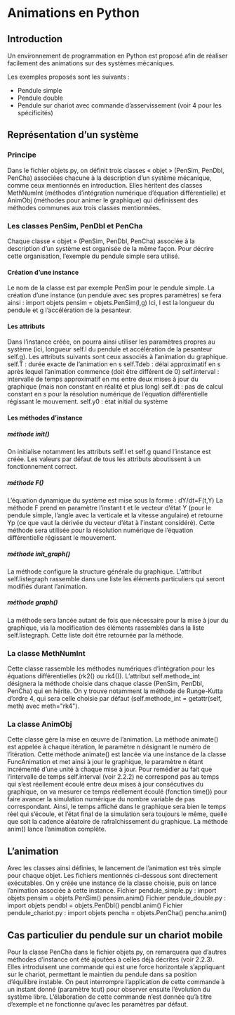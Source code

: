 # Animations en Python
 
## Introduction

Un environnement de programmation en Python est proposé afin de réaliser facilement des animations sur des systèmes mécaniques.

Les exemples proposés sont les suivants :
- Pendule simple
- Pendule double
- Pendule sur chariot avec commande d’asservissement (voir 4 pour les spécificités)
 
## Représentation d’un système

### Principe

Dans le fichier objets.py, on définit trois classes « objet » (PenSim, PenDbl, PenCha) associées chacune à la description d’un système mécanique, comme ceux mentionnés en introduction.
Elles héritent des classes MethNumInt (méthodes d’intégration numérique d’équation différentielle) et AnimObj (méthodes pour animer le graphique) qui définissent des méthodes communes aux trois classes mentionnées.

### Les classes PenSim, PenDbl et PenCha

Chaque classe « objet » (PenSim, PenDbl, PenCha) associée à la description d’un système est organisée de la même façon. Pour décrire cette organisation, l’exemple du pendule simple sera utilisé.
#### Création d’une instance
Le nom de la classe est par exemple PenSim pour le pendule simple. La création d’une instance (un pendule avec ses propres paramètres) se fera ainsi :
import objets
pensim = objets.PenSim(l,g)
Ici, l est la longueur du pendule et g l’accélération de la pesanteur.
#### Les attributs
Dans l’instance créée, on pourra ainsi utiliser les paramètres propres au système (ici, longueur self.l du pendule et accélération de la pesanteur self.g). Les attributs suivants sont ceux associés à l’animation du graphique. 
	self.T : durée exacte de l’animation en s
	self.Tdeb : délai approximatif en s après lequel l’animation commence (doit être différent de 0)
	self.interval : intervalle de temps approximatif en ms entre deux mises à jour du graphique (mais non constant en réalité et plus long)
	self.dt : pas de calcul constant en s pour la résolution numérique de l’équation différentielle régissant le mouvement.
	self.y0 : état initial du système
#### Les méthodes d’instance
##### méthode __init__()
On initialise notamment les attributs self.l et self.g quand l’instance est créée. Les valeurs par défaut de tous les attributs aboutissent à un fonctionnement correct.
#####  méthode F()
L’équation dynamique du système est mise sous la forme :
dY/dt=F(t,Y)
La méthode F prend en paramètre l’instant t et le vecteur d’état Y (pour le pendule simple, l’angle avec la verticale et la vitesse angulaire) et retourne Yp (ce que vaut la dérivée du vecteur d’état à l’instant considéré). Cette méthode sera utilisée pour la résolution numérique de l’équation différentielle régissant le mouvement.
#####  méthode init_graph()
La méthode configure la structure générale du graphique.  L’attribut self.listegraph rassemble dans une liste les éléments particuliers qui seront modifiés durant l’animation.
#####  méthode graph()
La méthode sera lancée autant de fois que nécessaire pour la mise à jour du graphique, via la modification des éléments rassemblés dans la liste self.listegraph. Cette liste doit être retournée par la méthode.
### La classe MethNumInt
Cette classe rassemble les méthodes numériques d’intégration pour les équations différentielles (rk2() ou rk4()). L’attribut self.methode_int désignera la méthode choisie dans chaque classe (PenSim, PenDbl, PenCha) qui en hérite. On y trouve notamment la méthode de Runge-Kutta d’ordre 4, qui sera celle choisie par défaut (self.methode_int = getattr(self, meth) avec meth="rk4").
### La classe AnimObj
Cette classe gère la mise en œuvre de l’animation. La méthode animate() est appelée à chaque itération, le paramètre n désignant le numéro de l’itération.
Cette méthode animate() est lancée via une instance de la classe FuncAnimation et met ainsi à jour le graphique, le paramètre n étant incrémenté d’une unité à chaque mise à jour. Pour remédier au fait que l’intervalle de temps self.interval (voir 2.2.2) ne correspond pas au temps qui s’est réellement écoulé entre deux mises à jour consécutives du graphique, on va mesurer ce temps réellement écoulé (fonction time()) pour faire avancer la simulation numérique du nombre variable de pas correspondant.
Ainsi, le temps affiché dans le graphique sera bien le temps réel qui s’écoule, et l’état final de la simulation sera toujours le même, quelle que soit la cadence aléatoire de rafraîchissement du graphique.
La méthode anim() lance l’animation complète.
## L’animation
Avec les classes ainsi définies, le lancement de l’animation est très simple pour chaque objet. Les fichiers mentionnés ci-dessous sont directement exécutables. On y créée une instance de la classe choisie, puis on lance l’animation associée à cette instance.
Fichier pendule_simple.py :
import objets
pensim = objets.PenSim()
pensim.anim()
Fichier pendule_double.py :
import objets
pendbl = objets.PenDbl()
pendbl.anim()
Fichier pendule_chariot.py :
import objets
pencha = objets.PenCha()
pencha.anim()
## Cas particulier du pendule sur un chariot mobile
Pour la classe PenCha dans le fichier objets.py, on remarquera que d’autres méthodes d’instance ont été ajoutées à celles déjà décrites (voir 2.2.3). Elles introduisent une commande qui est une force horizontale s’appliquant sur le chariot, permettant le maintien du pendule dans sa position d’équilibre instable. On peut interrompre l’application de cette commande à un instant donné (paramètre tcut) pour observer ensuite l’évolution du système libre. L’élaboration de cette commande n’est donnée qu’à titre d’exemple et ne fonctionne qu’avec les paramètres par défaut.
